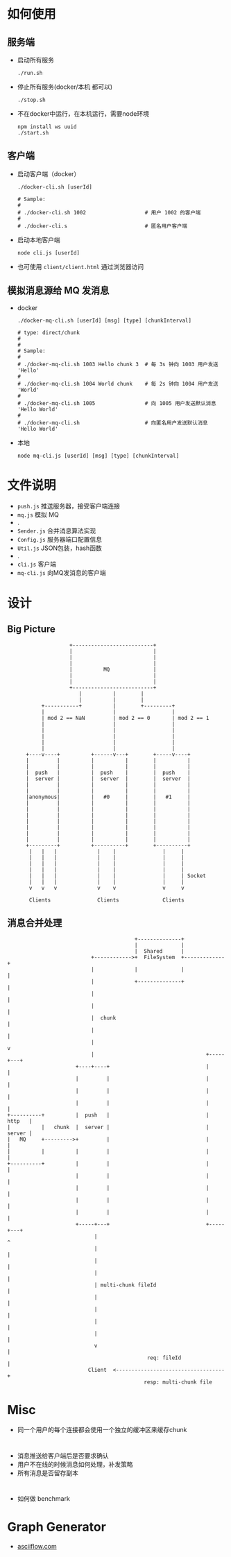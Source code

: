 # 如何使用

## 服务端
- 启动所有服务
    ```shell
    ./run.sh
    ```

- 停止所有服务(docker/本机 都可以)
    ```shell
    ./stop.sh
    ```

- 不在docker中运行，在本机运行，需要node环境
    ```shell
    npm install ws uuid
    ./start.sh
    ```

## 客户端

- 启动客户端（docker）
    ```shell
    ./docker-cli.sh [userId]
    
    # Sample:
    #
    # ./docker-cli.sh 1002                   # 用户 1002 的客户端
    #
    # ./docker-cli.s                         # 匿名用户客户端
    ```

- 启动本地客户端
    ```shell
    node cli.js [userId]
    ```

- 也可使用 `client/client.html` 通过浏览器访问

## 模拟消息源给 MQ 发消息

- docker
    ```shell
    ./docker-mq-cli.sh [userId] [msg] [type] [chunkInterval]
    
    # type: direct/chunk
    # 
    #
    # Sample:
    #
    # ./docker-mq-cli.sh 1003 Hello chunk 3  # 每 3s 钟向 1003 用户发送 'Hello' 
    #
    # ./docker-mq-cli.sh 1004 World chunk    # 每 2s 钟向 1004 用户发送 'World'  
    # 
    # ./docker-mq-cli.sh 1005                # 向 1005 用户发送默认消息 'Hello World'
    #
    # ./docker-mq-cli.sh                     # 向匿名用户发送默认消息 'Hello World'
    ```

- 本地
    ```shell
    node mq-cli.js [userId] [msg] [type] [chunkInterval]
    ```

# 文件说明

- `push.js` 推送服务器，接受客户端连接
- `mq.js`   模拟 MQ
- .
- `Sender.js` 合并消息算法实现
- `Config.js` 服务器端口配置信息
- `Util.js`   JSON包装，hash函数
- .
- `cli.js` 客户端
- `mq-cli.js` 向MQ发消息的客户端

# 设计

## Big Picture
                        +--------------------------+
                        |                          |
                        |                          |
                        |                          |
                        |          MQ              |
                        |                          |
                        |                          |
                        +--------------------------+
                           |          |        |
                           |          |        |
               +-----------+          |        +---------+
               |                      |                  |
               | mod 2 == NaN         | mod 2 == 0       | mod 2 == 1
               |                      |                  |
               |                      |                  |
               |                      |                  |
               |                      |                  |
               |                      |                  |
          +----v----+          +------v---+        +-----v----+
          |         |          |          |        |          |
          |         |          |          |        |          |
          |  push   |          |  push    |        |  push    |
          |  server |          |  server  |        |  server  |
          |         |          |          |        |          |
          |         |          |          |        |          |
          |anonymous|          |   #0     |        |   #1     |
          |         |          |          |        |          |
          |         |          |          |        |          |
          |         |          |          |        |          |
          |         |          |          |        |          |
          |         |          |          |        |          |
          |         |          |          |        |          |
          |         |          |          |        |          |
          +---------+          +----------+        +----------+
           |   |   |             |    |               |     |
           |   |   |             |    |               |     |
           |   |   |             |    |               |     |
           |   |   |             |    |               |     |
           |   |   |             |    |               |     | Socket
           |   |   |             |    |               |     |
           v   v   v             v    v               v     v

           Clients               Clients              Clients


## 消息合并处理

```
                                         +--------------+
                                         |              |
                                         |  Shared      |
                           +------------>+  FileSystem  +-------------+
                           |             |              |             |
                           |             +--------------+             |
                           |                                          |
                           |                                          |
                           |  chunk                                   |
                           |                                          |
                           |                                          v
                           |                                    +-----+---+
                      +----+----+                               |         |
                      |         |                               |         |
                      |         |                               |         |
                      |         |                               |         |
+----------+          |  push   |                               |  http   |
|          |   chunk  |  server |                               |  server |
|   MQ     +--------->+         |                               |         |
|          |          |         |                               |         |
+----------+          |         |                               |         |
                      |         |                               |         |
                      |         |                               |         |
                      |         |                               |         |
                      |         |                               |         |
                      +-----+---+                               +-----+---+
                            |                                         ^
                            |                                         |
                            |                                         |
                            |                                         |
                            | multi-chunk fileId                      |
                            |                                         |
                            |                                         |
                            |                                         |
                            |                                         |
                            v                                         |
                                             req: fileId              |
                          Client  <-----------------------------------+
                                            resp: multi-chunk file
```

# Misc

- 同一个用户的每个连接都会使用一个独立的缓冲区来缓存chunk

#

- 消息推送给客户端后是否要求确认
- 用户不在线的时候消息如何处理，补发策略
- 所有消息是否留存副本


#
- 如何做 benchmark

# Graph Generator
- [asciiflow.com](http://asciiflow.com/)
